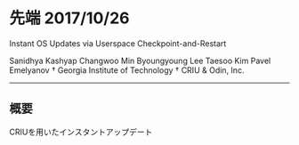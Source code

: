 # 先端 2017/10/26
Instant OS Updates via Userspace Checkpoint-and-Restart

Sanidhya Kashyap Changwoo Min Byoungyoung Lee Taesoo Kim Pavel Emelyanov †
Georgia Institute of Technology † CRIU & Odin, Inc.

---

## 概要
CRIUを用いたインスタントアップデート
